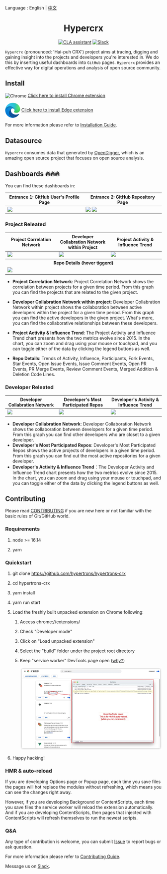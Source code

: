 Language : English | [中文](./README.zh-CN.md)

<h1 align="center">Hypercrx</h1>

<div align="center">

[![CLA assistant](https://cla-assistant.io/readme/badge/hypertrons/hypertrons-crx)](https://cla-assistant.io/hypertrons/hypertrons-crx)
[![Slack](https://img.shields.io/badge/slack-join_chat-success.svg?logo=slack)](https://join.slack.com/t/hypertrons/shared_invite/zt-1a7tfc1tx-5YP8m59Yg~vSqiMBMeUJnQ)

</div>

`Hypercrx` (pronounced: 'Hai-puh CRX') project aims at tracing, digging and gaining insight into the projects and developers you're interested in. We do this by inserting useful dashboards into `GitHub` pages. `Hypercrx` provides an effective way for digital operations and analysis of open source community.

## Install

<img src="https://raw.githubusercontent.com/alrra/browser-logos/90fdf03c/src/chrome/chrome.svg" width="48" alt="Chrome" valign="middle"> [Click here to install Chrome extension](https://chrome.google.com/webstore/detail/hypercrx/ijchfbpdgeljmhnhokmekkecpbdkgabc)

<img src="https://raw.githubusercontent.com/alrra/browser-logos/90fdf03c/src/edge/edge.svg" width="48" alt="Edge" valign="middle"> [Click here to install Edge extension](https://microsoftedge.microsoft.com/addons/detail/hypercrx/lbbajaehiibofpconjgdjonmkidpcome)

For more information please refer to [Installation Guide](./INSTALLATION.md).

## Datasource

`Hypercrx` consumes data that generated by [OpenDigger](https://github.com/X-lab2017/open-digger), which is an amazing open source project that focuses on open source analysis.

## Dashboards 🔥🔥🔥

You can find these dashboards in:

<table>
  <thead>
    <tr>
      <th width="50%">Entrance 1: GitHub User's Profile Page</th>
      <th width="50%">Entrance 2: GitHub Repository Page</th>
    </tr>
  </thead>
  <tbody>
    <tr>
      <td>
        <img
          src="https://user-images.githubusercontent.com/32434520/180445548-63d5e0ce-635f-4e7b-bed7-e4bcbf2dc8c4.png"
        />
      </td>
      <td>
        <img
          src="https://user-images.githubusercontent.com/32434520/180447103-76ff1e25-ec35-4e7f-bd54-9d98545ca1df.png"
        />
        <img
          src="https://user-images.githubusercontent.com/32434520/180446790-50b6a53b-119e-4b74-a08d-dda146fb9f29.png"
        />
      </td>
    </tr>
  </tbody>
</table>


### Project Releated

 <table> 
   <thead> 
     <tr> 
       <th width="33%">Project Correlation Network</th> 
       <th width="33%">Developer Collabration Network within Project</th> 
       <th width="34%">Project Activity & Influence Trend</th> 
     </tr> 
   </thead> 
   <tbody> 
     <tr> 
       <td> 
         <img 
           src="https://hypertrons.oss-cn-shanghai.aliyuncs.com/images/readme-prn.gif"
         /> 
       </td> 
       <td> 
         <img 
           src="https://user-images.githubusercontent.com/90528630/171819879-d76a3f01-444a-4544-8d46-de539c5684c3.gif"
         /> 
       </td> 
       <td>
         <img 
           src="https://user-images.githubusercontent.com/90528630/171828864-2aeb8a30-bce8-4544-839d-834fc2720a46.gif"
         /> </td>
     </tr>
     <tr> 
       <th colspan="3">Repo Details (hover tiggerd)</th> 
     </tr> 
     <tr> 
       <td colspan="3"> 
         <img 
           src="https://user-images.githubusercontent.com/32434520/199235703-a5609b58-35f0-4c26-ad94-8ddc98915147.png"
         /> 
       </td> 
     </tr> 
   </tbody> 
 </table> 


- **Project Correlation Network**: Project Correlation Network shows the correlation between projects for a given time period. From this graph you can find the projects that are related to the given project.

- **Developer Collabration Network within project**: Developer Collabration Network within project shows the collaboration between active developers within the project for a given time period. From this graph you can find the active developers in the given project. What's more, you can find the collaborative relationships between these developers.

- **Project Activity & Influence Trend**: The Project Activity and Influence Trend chart presents how the two metrics evolve since 2015. In the chart, you can zoom and drag using your mouse or touchpad, and you can toggle either of the data by clicking the legend buttons as well.

- **Repo Details**: Trends of Activity, Influence, Participants, Fork Events, Star Events, Open Issue Events, Issue Comment Events, Open PR Events, PR Merge Events, Review Comment Events, Merged Addition & Deletion Code Lines.


### Developer Releated

<table> 
   <thead> 
     <tr> 
       <th width="33%">Developer Collabration Network</th> 
       <th width="33%">Developer's Most Participated Repos</th> 
       <th width="34%">Developer's Activity & Influence Trend</th> 
     </tr> 
   </thead> 
   <tbody> 
     <tr> 
       <td> 
         <img 
           src="https://user-images.githubusercontent.com/90528630/171820059-96c6da74-3d29-4e79-a08d-a07861682646.gif"
         /> 
       </td> 
       <td> 
         <img 
           src="https://hypertrons.oss-cn-shanghai.aliyuncs.com/images/readme-dmpr.gif"
         /> 
       </td> 
       <td>
         <img 
           src="https://user-images.githubusercontent.com/90528630/171830059-acabce8a-86e2-42c4-812b-51685e7c0d30.gif"
         /> </td>
     </tr> 
   </tbody> 
 </table> 



- **Developer Collabration Network**: Developer Collaboration Network shows the collaboration between developers for a given time period. From this graph you can find other developers who are closet to a given developer.
- **Developer's Most Participated Repos**: Developer's Most Participated Repos shows the active projects of developers in a given time period. From this graph you can find out the most active repositories for a given developer.
- **Developer's Activity & Influence Trend**：The Developer Activity and Influence Trend chart presents how the two metrics evolve since 2015. In the chart, you can zoom and drag using your mouse or touchpad, and you can toggle either of the data by clicking the legend buttons as well.

## Contributing

Please read [CONTRIBUTING](./CONTRIBUTING.md) if you are new here or not familiar with the basic rules of Git/GitHub world.
### Requirements

1. node >= 16.14

2. yarn

### Quickstart

1. git clone https://github.com/hypertrons/hypertrons-crx

2. cd hypertrons-crx

3. yarn install

4. yarn run start

5. Load the freshly built unpacked extension on Chrome following:

   1. Access chrome://extensions/

   2. Check "Developer mode"

   3. Click on "Load unpacked extension"

   4. Select the "build" folder under the project root directory

   5. Keep "service worker" DevTools page open ([why?](https://github.com/hypertrons/hypertrons-crx/pull/274#discussion_r811878203))

      ![](./assets/keep-service-worker-devtools-open.jpeg)

6. Happy hacking!

### HMR & auto-reload

If you are developing Options page or Popup page, each time you save files the pages will hot replace the modules without refreshing, which means you can see the changes right away.

However, if you are developing Background or ContentScripts, each time you save files the service worker will reload the extension automatically. And if you are developing ContentScripts, then pages that injected with ContentScripts will refresh themselves to run the newest scripts.

### Q&A

Any type of contribution is welcome, you can submit [Issue](https://github.com/hypertrons/hypertrons-crx/issues) to report bugs or ask question.

For more information please refer to [Contributing Guide](./CONTRIBUTING.md).

Message us on <a href="https://join.slack.com/t/hypertrons/shared_invite/zt-1a7tfc1tx-5YP8m59Yg~vSqiMBMeUJnQ" target="_blank">Slack</a>.
